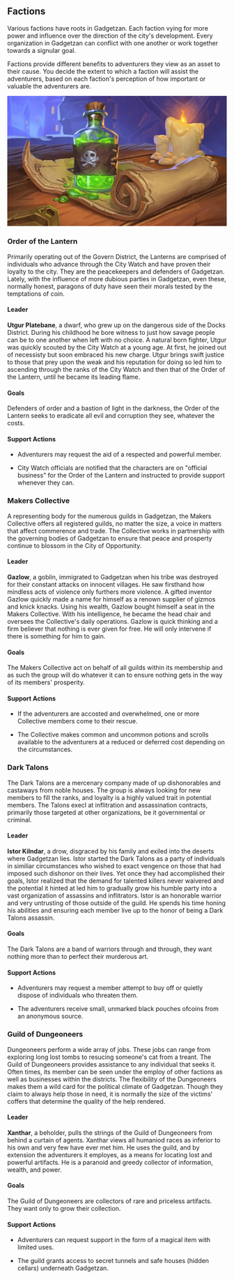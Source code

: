 ## Factions
Various factions have roots in Gadgetzan. Each faction vying for more power and influence over the direction of the city's development. Every organization in Gadgetzan can conflict with one another or work together towards a signular goal.

Factions provide different benefits to adventurers they view as an asset to their cause. You decide the extent to which a faction will assist the adventurers, based on each faction's perception of how important or valuable the adventurers are.

![Assassin Contract](../references/images/assassin-contract.jpg)

### Order of the Lantern
Primarily operating out of the Govern District, the Lanterns are comprised of individuals who advance through the City Watch and have proven their loyalty to the city. They are the peacekeepers and defenders of Gadgetzan. Lately, with the influence of more dubious parties in Gadgetzan, even these, normally honest, paragons of duty have seen their morals tested by the temptations of coin.

#### Leader
**Utgur Platebane**, a dwarf, who grew up on the dangerous side of the Docks District. During his childhood he bore witness to just how savage people can be to one another when left with no choice. A natural born fighter, Utgur was quickly scouted by the City Watch at a young age. At first, he joined out of necessisty but soon embraced his new charge. Utgur brings swift justice to those that prey upon the weak and his reputation for doing so led him to ascending through the ranks of the City Watch and then that of the Order of the Lantern, until he became its leading flame.

#### Goals
Defenders of order and a bastion of light in the darkness, the Order of the Lantern seeks to eradicate all evil and corruption they see, whatever the costs.

#### Support Actions
- Adventurers may request the aid of a respected and powerful member.

- City Watch officials are notified that the characters are on "official business" for the Order of the Lantern and instructed to provide support whenever they can.

### Makers Collective
A representing body for the numerous guilds in Gadgetzan, the Makers Collective offers all registered guilds, no matter the size, a voice in matters that affect commerence and trade. The Collective works in partnership with the governing bodies of Gadgetzan to ensure that peace and prosperty continue to blossom in the City of Opportunity.

#### Leader
**Gazlow**, a goblin, immigrated to Gadgetzan when his tribe was destroyed for their constant attacks on innocent villages. He saw firsthand how mindless acts of violence only furthers more violence. A gifted inventor Gazlow quickly made a name for himself as a renown supplier of gizmos and knick knacks. Using his wealth, Gazlow bought himself a seat in the Makers Collective. With his intelligence, he became the head chair and oversees the Collective's daily operations. Gazlow is quick thinking and a firm believer that nothing is ever given for free. He will only intervene if there is something for him to gain.

#### Goals
The Makers Collective act on behalf of all guilds within its membership and as such the group will do whatever it can to ensure nothing gets in the way of its members' prosperity.

#### Support Actions
- If the adventurers are accosted and overwhelmed, one or more Collective members come to their rescue.

- The Collective makes common and uncommon potions and scrolls available to the adventurers at a reduced or deferred cost depending on the circumstances.

### Dark Talons
The Dark Talons are a mercenary company made of up dishonorables and castaways from noble houses. The group is always looking for new members to fill the ranks, and loyalty is a highly valued trait in potential members. The Talons execl at inflitration and assassination contracts, primarily those targeted at other organizations, be it governmental or criminal.

#### Leader
**Istor Kilndar**, a drow, disgraced by his family and exiled into the deserts where Gadgetzan lies. Istor started the Dark Talons as a party of individuals in similiar circumstances who wished to exact vengence on those that had imposed such dishonor on their lives. Yet once they had accomplished their goals, Istor realized that the demand for talented killers never waivered and the potential it hinted at led him to gradually grow his humble party into a vast organization of assassins and inflitrators. Istor is an honorable warrior and very untrusting of those outside of the guild. He spends his time honing his abilities and ensuring each member live up to the honor of being a Dark Talons assassin.

#### Goals
The Dark Talons are a band of warriors through and through, they want nothing more than to perfect their murderous art.

#### Support Actions
- Adventurers may request a member attempt to buy off or quietly dispose of individuals who threaten them.

- The adventurers receive small, unmarked black pouches ofcoins from an anonymous source.

### Guild of Dungeoneers
Dungeoneers perform a wide array of jobs. These jobs can range from exploring long lost tombs to resucing someone's cat from a treant. The Guild of Dungeoneers provides assistance to any individual that seeks it. Often times, its member can be seen under the employ of other factions as well as businesses within the districts. The flexibility of the Dungeoneers makes them a wild card for the political climate of Gadgetzan. Though they claim to always help those in need, it is normally the size of the victims' coffers that determine the quality of the help rendered.

#### Leader
**Xanthar**, a beholder, pulls the strings of the Guild of Dungeoneers from behind a curtain of agents. Xanthar views all humaniod races as inferior to his own and very few have ever met him. He uses the guild, and by extension the adventurers it employes, as a means for locating lost and powerful artifacts. He is a paranoid and greedy collector of information, wealth, and power.

#### Goals
The Guild of Dungeoneers are collectors of rare and priceless artifacts. They want only to grow their collection.

#### Support Actions
- Adventurers can request support in the form of a magical item with limited uses.

- The guild grants access to secret tunnels and safe houses (hidden cellars) underneath Gadgetzan.